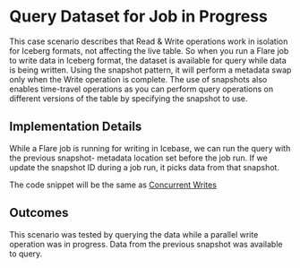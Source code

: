 # Query Dataset for Job in Progress


This case scenario describes that Read & Write operations work in isolation for Iceberg formats, not affecting the live table. So when you run a Flare job to write data in Iceberg format, the dataset is available for query while data is being written. Using the snapshot pattern, it will perform a metadata swap only when the Write operation is complete. The use of snapshots also enables time-travel operations as you can perform query operations on different versions of the table by specifying the snapshot to use.

## Implementation Details

While a Flare job is running for writing in Icebase, we can run the query with the previous snapshot- metadata location set before the job run. If we update the snapshot ID during a job run, it picks data from that snapshot.

The code snippet will be the same as [Concurrent Writes](/resources/stacks/flare/case_scenario/concurrent_writes/)

## Outcomes

This scenario was tested by querying the data while a parallel write operation was in progress. Data from the previous snapshot was available to query.